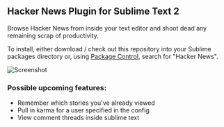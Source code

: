 ## Hacker News Plugin for Sublime Text 2

Browse Hacker News from inside your text editor and shoot dead any remaining
scrap of productivity.

To install, either download / check out this repository into your Sublime packages
directory or, using [Package Control](http://wbond.net/sublime_packages/package_control),
search for "Hacker News".

![Screenshot](http://i.imgur.com/AGDFg.png)

### Possible upcoming features:
* Remember which stories you've already viewed
* Pull in karma for a user specified in the config
* View comment threads inside sublime text
